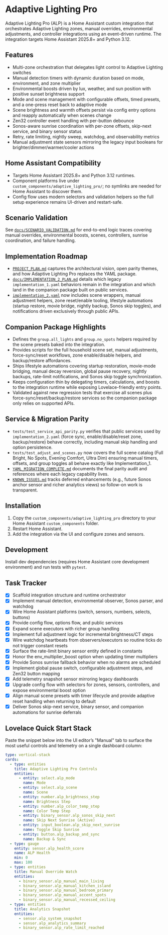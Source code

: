 # Adaptive Lighting Pro

Adaptive Lighting Pro (ALP) is a Home Assistant custom integration that orchestrates Adaptive Lighting zones, manual overrides, environmental adjustments, and controller integrations using an event-driven runtime. The integration targets Home Assistant 2025.8+ and Python 3.12.

## Features
- Multi-zone orchestration that delegates light control to Adaptive Lighting switches
- Manual detection timers with dynamic duration based on mode, environment, and zone multiplier
- Environmental boosts driven by lux, weather, and sun position with positive sunset brightness support
- Mode and scene management with configurable offsets, timed presets, and a one-press reset back to adaptive mode
- Scene brightness and warmth offsets persist via config entry options and reapply automatically when scenes change
- Zen32 controller event handling with per-button debounce
- Sonos-aware sunrise coordination with per-zone offsets, skip-next service, and binary sensor status
- Retry, rate limiting, nightly sweep, watchdog, and observability metrics
- Manual adjustment state sensors mirroring the legacy input booleans for brighter/dimmer/warmer/cooler actions

## Home Assistant Compatibility
- Targets Home Assistant 2025.8+ and Python 3.12 runtimes.
- Component platforms live under `custom_components/adaptive_lighting_pro/`; no symlinks are needed for Home Assistant to discover them.
- Config flow uses modern selectors and validation helpers so the full setup experience remains UI-driven and restart-safe.

## Scenario Validation
See [`docs/SCENARIO_VALIDATION.md`](docs/SCENARIO_VALIDATION.md) for end-to-end logic traces covering manual overrides, environmental boosts, scenes, controllers, sunrise coordination, and failure handling.

## Implementation Roadmap
- [`PROJECT_PLAN.md`](PROJECT_PLAN.md) captures the architectural vision, open parity themes, and how Adaptive Lighting Pro replaces the YAML package.
- [`docs/IMPLEMENTATION_2_PLAN.md`](docs/IMPLEMENTATION_2_PLAN.md) details which legacy `implementation_1.yaml` behaviors remain in the integration and which land in the companion package built on public services.
- [`implementation_2.yaml`](implementation_2.yaml) now includes scene wrappers, manual adjustment helpers, zone reset/enable tooling, lifestyle automations (startup restore, movie bridge, nightly backup, Sonos skip toggles), and notifications driven exclusively through public APIs.

## Companion Package Highlights
- Defines the `group.all_lights` and `group.no_spots` helpers required by the scene presets baked into the integration.
- Provides scripts for the full household scene set, manual adjustments, force-sync/reset workflows, zone enable/disable helpers, and backup/restore affordances.
- Ships lifestyle automations covering startup restoration, movie-mode bridging, manual decay reversion, global pause recovery, nightly backups, rate-limit notifications, and Sonos skip toggle synchronization.
- Keeps configuration thin by delegating timers, calculations, and boosts to the integration runtime while exposing Lovelace-friendly entry points.
- Validated against new regression tests that exercise all scenes plus force-sync/reset/backup/restore services so the companion package only relies on supported APIs.

## Service & Migration Parity
- `tests/test_service_api_parity.py` verifies that public services used by `implementation_2.yaml` (force sync, enable/disable/reset zone, backup/restore) behave correctly, including manual skip handling and option persistence.
- `tests/test_adjust_and_scenes.py` now covers the full scene catalog (Full Bright, No Spots, Evening Comfort, Ultra Dim) ensuring manual timers, offsets, and group toggles all behave exactly like Implementation_1.
- [`YAML_MIGRATION_COMPLETE.md`](YAML_MIGRATION_COMPLETE.md) documents the final parity audit and references where each legacy capability lives.
- [`KNOWN_ISSUES.md`](KNOWN_ISSUES.md) tracks deferred enhancements (e.g., future Sonos anchor sensor and richer analytics views) so follow-on work is transparent.

## Installation
1. Copy the `custom_components/adaptive_lighting_pro` directory to your Home Assistant `custom_components` folder.
2. Restart Home Assistant.
3. Add the integration via the UI and configure zones and sensors.

## Development
Install dev dependencies (requires Home Assistant core development environment) and run tests with `pytest`.

## Task Tracker
- [x] Scaffold integration structure and runtime orchestrator
- [x] Implement manual detection, environmental observer, Sonos parser, and watchdog
- [x] Wire Home Assistant platforms (switch, sensors, numbers, selects, buttons)
- [x] Provide config flow, options flow, and public services
- [x] Expand scene executors with richer group handling
- [x] Implement full adjustment logic for incremental brightness/CT steps
- [x] Wire watchdog heartbeats from observers/executors so routine ticks do not trigger constant resets
- [x] Surface the rate-limit binary sensor entity defined in constants
- [x] Honor the env_multiplier_boost option when updating timer multipliers
- [x] Provide Sonos sunrise fallback behavior when no alarms are scheduled
- [x] Implement global pause switch, configurable adjustment steps, and Zen32 button mapping
- [x] Add telemetry snapshot sensor mirroring legacy dashboards
- [x] Upgrade config flow with selectors for zones, sensors, controllers, and expose environmental boost option
- [x] Align manual scene presets with timer lifecycle and provide adaptive reset handling when returning to default
- [x] Deliver Sonos skip-next service, binary sensor, and companion automations for sunrise deferrals

## Lovelace Quick Start Stack
Paste the snippet below into the UI editor’s "Manual" tab to surface the most useful controls and telemetry on a single dashboard column:

```yaml
type: vertical-stack
cards:
  - type: entities
    title: Adaptive Lighting Pro Controls
    entities:
      - entity: select.alp_mode
        name: Mode
      - entity: select.alp_scene
        name: Scene
      - entity: number.alp_brightness_step
        name: Brightness Step
      - entity: number.alp_color_temp_step
        name: Color Temp Step
      - entity: binary_sensor.alp_sonos_skip_next
        name: Skip Next Sunrise (Active)
      - entity: input_boolean.alp_skip_next_sunrise
        name: Toggle Skip Sunrise
      - entity: button.alp_backup_and_sync
        name: Backup & Sync
  - type: gauge
    entity: sensor.alp_health_score
    name: ALP Health
    min: 0
    max: 100
  - type: entities
    title: Manual Override Watch
    entities:
      - binary_sensor.alp_manual_main_living
      - binary_sensor.alp_manual_kitchen_island
      - binary_sensor.alp_manual_bedroom_primary
      - binary_sensor.alp_manual_accent_spots
      - binary_sensor.alp_manual_recessed_ceiling
  - type: entities
    title: Analytics Snapshot
    entities:
      - sensor.alp_system_snapshot
      - sensor.alp_analytics_summary
      - binary_sensor.alp_rate_limit_reached
```
